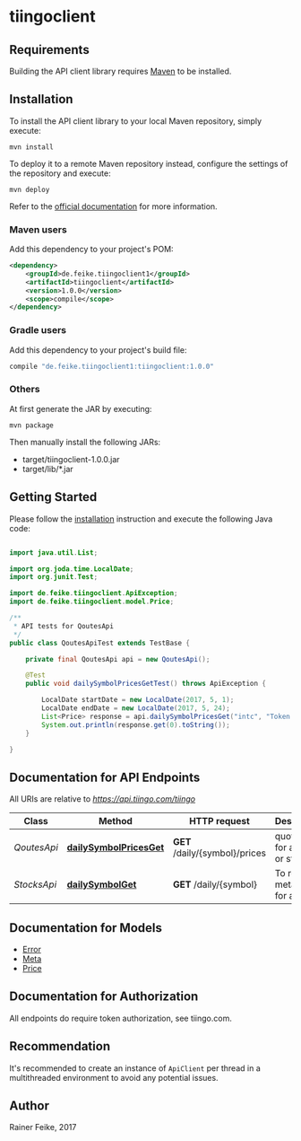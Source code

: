 # tiingoclient

## Requirements

Building the API client library requires [Maven](https://maven.apache.org/) to be installed.

## Installation

To install the API client library to your local Maven repository, simply execute:

```shell
mvn install
```

To deploy it to a remote Maven repository instead, configure the settings of the repository and execute:

```shell
mvn deploy
```

Refer to the [official documentation](https://maven.apache.org/plugins/maven-deploy-plugin/usage.html) for more information.

### Maven users

Add this dependency to your project's POM:

```xml
<dependency>
    <groupId>de.feike.tiingoclient1</groupId>
    <artifactId>tiingoclient</artifactId>
    <version>1.0.0</version>
    <scope>compile</scope>
</dependency>
```

### Gradle users

Add this dependency to your project's build file:

```groovy
compile "de.feike.tiingoclient1:tiingoclient:1.0.0"
```

### Others

At first generate the JAR by executing:

    mvn package

Then manually install the following JARs:

* target/tiingoclient-1.0.0.jar
* target/lib/*.jar

## Getting Started

Please follow the [installation](#installation) instruction and execute the following Java code:

```java

import java.util.List;

import org.joda.time.LocalDate;
import org.junit.Test;

import de.feike.tiingoclient.ApiException;
import de.feike.tiingoclient.model.Price;

/**
 * API tests for QoutesApi
 */
public class QoutesApiTest extends TestBase {

	private final QoutesApi api = new QoutesApi();

	@Test
	public void dailySymbolPricesGetTest() throws ApiException {

		LocalDate startDate = new LocalDate(2017, 5, 1);
		LocalDate endDate = new LocalDate(2017, 5, 24);
		List<Price> response = api.dailySymbolPricesGet("intc", "Token secret", startDate, endDate);
		System.out.println(response.get(0).toString());
	}

}

```

## Documentation for API Endpoints

All URIs are relative to *https://api.tiingo.com/tiingo*

Class | Method | HTTP request | Description
------------ | ------------- | ------------- | -------------
*QoutesApi* | [**dailySymbolPricesGet**](docs/QoutesApi.md#dailySymbolPricesGet) | **GET** /daily/{symbol}/prices | quote data for a fund or stock
*StocksApi* | [**dailySymbolGet**](docs/StocksApi.md#dailySymbolGet) | **GET** /daily/{symbol} | To request meta data for a stock


## Documentation for Models

 - [Error](docs/Error.md)
 - [Meta](docs/Meta.md)
 - [Price](docs/Price.md)


## Documentation for Authorization

All endpoints do require token authorization, see tiingo.com.

## Recommendation

It's recommended to create an instance of `ApiClient` per thread in a multithreaded environment to avoid any potential issues.

## Author
Rainer Feike, 2017
